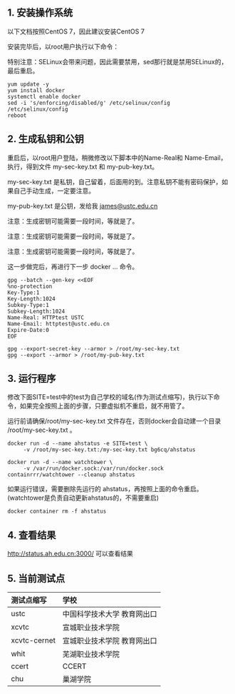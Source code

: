 
## 1. 安装操作系统

   以下文档按照CentOS 7，因此建议安装CentOS 7

   安装完毕后，以root用户执行以下命令：

   特别注意：SELinux会带来问题，因此需要禁用，sed那行就是禁用SELinux的，最后重启。

```
yum update -y
yum install docker
systemctl enable docker
sed -i 's/enforcing/disabled/g' /etc/selinux/config /etc/selinux/config
reboot
```

## 2. 生成私钥和公钥

重启后，以root用户登陆，稍微修改以下脚本中的Name-Real和 Name-Email，执行，得到文件 my-sec-key.txt 和 my-pub-key.txt。

my-sec-key.txt 是私钥，自己留着，后面用的到。注意私钥不能有密码保护，如果自己手动生成，一定要注意。

my-pub-key.txt 是公钥，发给我  james@ustc.edu.cn 

注意：生成密钥可能需要一段时间，等就是了。

注意：生成密钥可能需要一段时间，等就是了。

注意：生成密钥可能需要一段时间，等就是了。

这一步做完后，再进行下一步 docker ... 命令。


```
gpg --batch --gen-key <<EOF
%no-protection
Key-Type:1
Key-Length:1024
Subkey-Type:1
Subkey-Length:1024
Name-Real: HTTPtest USTC
Name-Email: httptest@ustc.edu.cn
Expire-Date:0
EOF

gpg --export-secret-key --armor > /root/my-sec-key.txt
gpg --export --armor > /root/my-pub-key.txt
```

## 3. 运行程序

修改下面SITE=test中的test为自己学校的域名(作为测试点缩写)，执行以下命令，如果完全按照上面的步骤，只要虚拟机不重启，就不用管了。

运行前请确保/root/my-sec-key.txt 文件存在，否则docker会自动建一个目录  /root/my-sec-key.txt 。

```
docker run -d --name ahstatus -e SITE=test \
     -v /root/my-sec-key.txt:/my-sec-key.txt bg6cq/ahstatus 

docker run -d --name watchtower \
     -v /var/run/docker.sock:/var/run/docker.sock containrrr/watchtower --cleanup ahstatus
```

如果运行错误，需要删除先运行的 ahstatus，再按照上面的命令重启。(watchtower是负责自动更新ahstatus的，不需要重启)

```
docker container rm -f ahstatus
```

## 4. 查看结果

http://status.ah.edu.cn:3000/ 可以查看结果 

## 5. 当前测试点

| 测试点缩写 | 学校                         |
| :--------- | :----------------------------
| ustc       | 中国科学技术大学 教育网出口  |
| xcvtc      | 宣城职业技术学院             |
| xcvtc-cernet  | 宣城职业技术学院 教育网出口             |
| whit       | 芜湖职业技术学院           |
| ccert      | CCERT                    |
| chu      | 巢湖学院                    |
